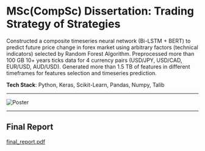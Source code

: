 # MSc(CompSc) Dissertation: Trading Strategy of Strategies
Constructed a composite timeseries neural network (Bi-LSTM + BERT) to predict future price change in forex market using arbitrary factors (technical indicators) selected by Random Forest Algorithm. Preprocessed more than 100 GB 10+ years ticks data for 4 currency pairs (USD/JPY, USD/CAD, EUR/USD, AUD/USD). Generated more than 1.5 TB of features in different timeframes for features selection and timeseries prediction.

**Tech Stack**: Python, Keras, Scikit-Learn, Pandas, Numpy, Talib

---

![Poster](poster.jpg)

---

## Final Report
[final_report.pdf](report.pdf)